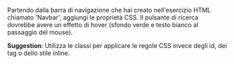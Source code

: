 Partendo dalla barra di navigazione che hai creato nell'esercizio HTML chiamato 'Navbar', aggiungi le proprietà CSS. Il pulsante di ricerca dovrebbe avere un effetto di hover (sfondo verde e testo bianco al passaggio del mouse).

**Suggestion**:
Utilizza le classi per applicare le regole CSS invece degli id, dei tag o dello stile inline.
